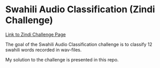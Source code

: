 # Swahili Audio Classification (Zindi Challenge)

[Link to Zindi Challenge Page](https://zindi.africa/competitions/swahili-audio-classification)

The goal of the Swahili Audio Classification challenge is to classify 12 swahili words recorded in wav-files.

My solution to the challenge is presented in this repo.
